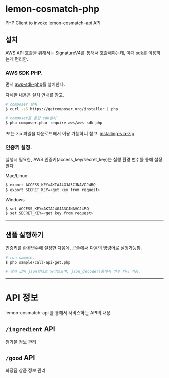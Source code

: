 # lemon-cosmatch-php
PHP Client to invoke lemon-cosmatch-api API


## 설치

AWS API 호출을 위해서는 SignatureV4를 통해서 호출해야는데, 이때 sdk를 이용하는게 편리함.

### AWS SDK PHP.

먼저 [aws-sdk-php](https://github.com/aws/aws-sdk-php)를 설치한다.

자세한 내용은 [설치 안내](https://docs.aws.amazon.com/aws-sdk-php/v3/guide/getting-started/installation.html)를 참고.

```bash
# composer 설치
$ curl -sS https://getcomposer.org/installer | php

# composer를 통한 sdk설치
$ php composer.phar require aws/aws-sdk-php
```

!또는 zip 파일을 다운로드해서 이용 가능하니 참고. [installing-via-zip](https://docs.aws.amazon.com/aws-sdk-php/v3/guide/getting-started/installation.html#installing-via-zip)


### 인증키 설정.

실행시 필요한, AWS 인증키(access_key/secret_key)는 실행 환경 변수를 통해 설정한다.

Mac/Linux

```bash
$ export ACCESS_KEY=AKIAJ4GJA3CJNAVCJ4RQ
$ export SECRET_KEY=<get key from request>
```

Windows 

```bash
$ set ACCESS_KEY=AKIAJ4GJA3CJNAVCJ4RQ
$ set SECRET_KEY=<get key from request>
```

------------------------------------------------------------------------------------

## 샘플 실행하기

인증키를 환경변수에 설정한 다음에, 콘솔에서 다음의 명령어로 실행가능함.

```bash
# run sample.
$ php sample/call-api-get.php

# 결과 값이 json형태로 되어있으며, json_decode()통해서 이후 처리 가능.
```


------------------------------------------------------------------------------------

# API 정보

lemon-cosmatch-api 를 통해서 서비스하는 API의 내용.

## `/ingredient` API

첨가물 정보 관리


## `/good` API

화장품 상품 정보 관리


